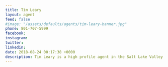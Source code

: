 ```yaml
---
title: Tim Leary
layout: agent
feed: false
#image: "/assets/defaults/agents/tim-leary-banner.jpg"
phone: 801-707-5999
facebook:
instagram:
twitter:
linkedin:
date: 2018-08-24 00:17:38 +0000
description: Tim Leary is a high profile agent in the Salt Lake Valley and surrounding areas. Growing up in Salt Lake, and Park city, Tim exploits a large amount of knowledge about the area. He can show you and tell you the in's and out's of anything and everything you need or want to know. Working for a top producing team (The Perry Group) Tim has access to over 15 years of Real Estate experience. If you are looking for the utmost care and caution with the perfect balance of hard work and added personality, then Tim Leary is the agent for you. Please call or text with any questions you might have, and I look forward to working with you sometime in the future!
---
```


